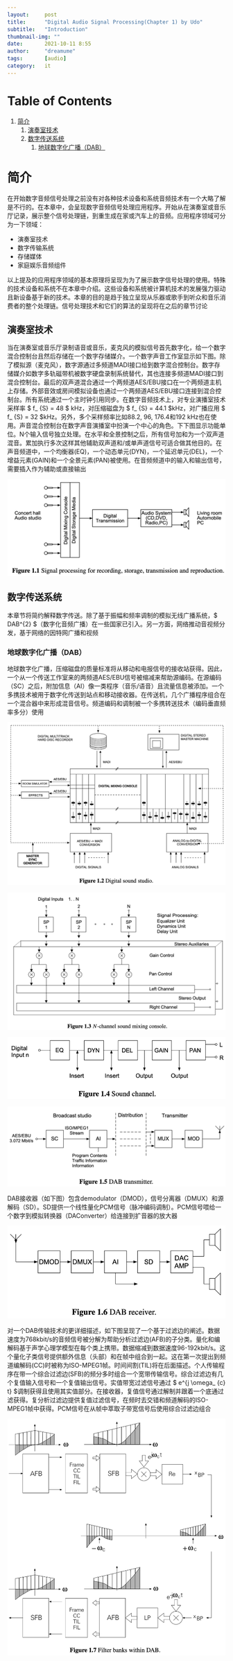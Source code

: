 ```yaml
---
layout:     post
title:      "Digital Audio Signal Processing(Chapter 1) by Udo"
subtitle:   "Introduction"
thumbnail-img: ""
date:       2021-10-11 8:55
author:     "dreamume"
tags: 		[audio]
category:   it
---
```

<head>
    <script src="https://cdn.mathjax.org/mathjax/latest/MathJax.js?config=TeX-AMS-MML_HTMLorMML" type="text/javascript"></script>
    <script type="text/x-mathjax-config">
        MathJax.Hub.Config({
            tex2jax: {
            skipTags: ['script', 'noscript', 'style', 'textarea', 'pre'],
            inlineMath: [['$','$']]
            }
        });
    </script>
</head>

# Table of Contents

1.  [简介](#org2b3fb01)
    1.  [演奏室技术](#orga7d311f)
    2.  [数字传送系统](#org02baf81)
        1.  [地球数字化广播（DAB）](#orgc6d5b96)


<a id="org2b3fb01"></a>

# 简介

在开始数字音频信号处理之前没有对各种技术设备和系统音频技术有一个大略了解是不行的。在本章中，会呈现数字音频信号处理应用程序。开始从在演奏室或音乐厅记录，展示整个信号处理链，到重生成在家或汽车上的音频。应用程序领域可分为一下领域：

-   演奏室技术
-   数字传输系统
-   存储媒体
-   家庭娱乐音频组件

以上提及的应用程序领域的基本原理将呈现为为了展示数字信号处理的使用。特殊的技术设备和系统不在本章中介绍。这些设备和系统被计算机技术的发展强力驱动且新设备基于新的技术。本章的目的是趋于独立呈现从乐器或歌手到听众和音乐消费者的整个处理链。信号处理技术和它们的算法的呈现将在之后的章节讨论


<a id="orga7d311f"></a>

## 演奏室技术

当在演奏室或音乐厅录制语音或音乐，麦克风的模拟信号首先数字化，给一个数字混合控制台且然后存储在一个数字存储媒介。一个数字声音工作室显示如下图。除了模拟源（麦克风），数字源通过多频道MADI接口给到数字混合控制台。数字存储媒介如数字多轨磁带机被数字硬盘录制系统替代，其也连接多频道MADI接口到混合控制台。最后的双声道混合通过一个两频道AES/EBU接口在一个两频道主机上存储。外部音效或房间模拟设备也通过一个两频道AES/EBU接口连接到混合控制台。所有系统通过一个主时钟引用同步。在数字音频技术上，对专业演播室技术采样率 $ f_ {S} = 48 $ kHz，对压缩磁盘为 $ f_ {S} = 44.1 $kHz，对广播应用 $ f_ {S} = 32 $kHz。另外，多个采样频率比如88.2, 96, 176.4和192 kHz也在使用。声音混合控制台在数字声音演播室中扮演一个中心的角色。下下图显示功能单位。N个输入信号独立处理。在水平和全景控制之后，所有信号加和为一个双声道混音。累加执行多次这样其他辅助双声道和/或单声道信号可适合做其他目的。在声音频道中，一个均衡器(EQ)，一个动态单元(DYN)，一个延迟单元(DEL)，一个增益元素(GAIN)和一个全景元素(PAN)被使用。在音频频道中的输入和输出信号，需要插入作为辅助或直接输出

![img](../img/signal_processing_for_recording_storage_transmission_and_reproduction.png)


<a id="org02baf81"></a>

## 数字传送系统

本章节将简约解释数字传送。除了基于振幅和频率调制的模拟无线广播系统，$ DAB^{2} $（数字化音频广播）在一些国家已引入。另一方面，网络推动音视频分发，基于网络的因特网广播和视频


<a id="orgc6d5b96"></a>

### 地球数字化广播（DAB）

地球数字化广播，压缩磁盘的质量标准将从移动和电报信号的接收站获得。因此，一个从一个传送工作室来的两频道AES/EBU信号被缩减来帮助源编码。在源编码（SC）之后，附加信息（AI）像一类程序（音乐/语音）且流量信息被添加。一个多携技术被用于数字化传送到站点和移动接收器。在传送机，几个广播程序组合在一个混合器中来形成混音信号。频道编码和调制被一个多携转送技术（编码垂直频率多分）使用

![img](../img/digital_sound_studio.png)

![img](../img/n_channel_sound_mixing_console.png)

![img](../img/sound_channel.png)

![img](../img/dab_transmitter.png)

DAB接收器（如下图）包含demodulator（DMOD），信号分离器（DMUX）和源解码（SD）。SD提供一个线性量化PCM信号（脉冲编码调制）。PCM信号喂给一个数字到模拟转换器（DAConverter）给连接到扩音器的放大器

![img](../img/dab_receiver.png)

对一个DAB传输技术的更详细描述，如下图呈现了一个基于过滤边的阐述。数据速度为768kbit/s的音频信号被分解为帮助分析过滤边(AFB)的子分类。量化和编解码基于声学心理学模型在每个类上携带。数据缩减到数据速度96-192kbit/s。这个量化子类信号提供额外信息（头部）和在帧中组合到一起。这在第一次提出到频道编解码(CC)时被称为ISO-MPEG1帧。时间间割(TIL)将在后面描述。个人传输程序在带一个综合过滤边(SFB)的频分多时组合一个宽带传输信号。综合过滤边有几个复值输入信号和一个复值输出信号。实值带宽过滤信号通过 $ e^{j \\omega_ {c} t} $调制获得且使用其实值部分。在接收器，复值信号通过解制并跟着一个底通过滤获得。复分析过滤边提供复值过滤信号，在频时去交错和频道解码的ISO-MPEG1帧中获得。PCM信号在从帧中萃取子带宽信号后使用综合过滤边组合

![img](../img/filter_banks_within_dab.png)
